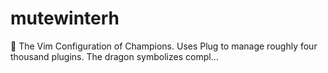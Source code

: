 # mutewinterh
🐉 The Vim Configuration of Champions. Uses Plug to manage roughly four thousand plugins. The dragon symbolizes compl…
